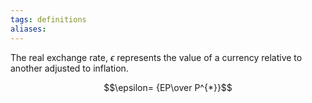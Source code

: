 ```yaml
---
tags: definitions 
aliases:
---
```

The real exchange rate, $\epsilon$ represents the value of a currency relative to another adjusted to inflation. 

$$\epsilon= {EP\over P^{*}}$$

